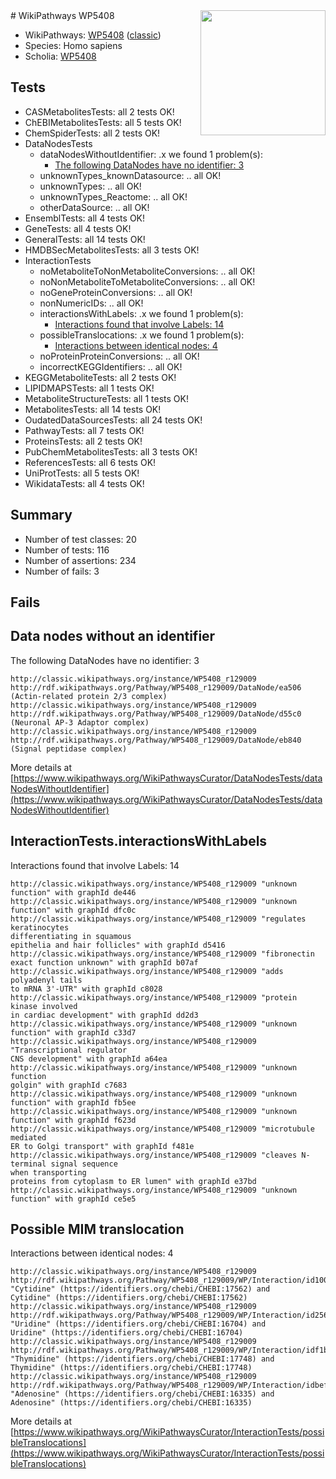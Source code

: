 <img style="float: right; width: 200px" src="https://upload.wikimedia.org/wikipedia/commons/thumb/8/83/Wplogo_with_text_500.png/640px-Wplogo_with_text_500.png" />
# WikiPathways WP5408

* WikiPathways: [WP5408](https://wikipathways.org/pathways/WP5408) ([classic](https://classic.wikipathways.org/instance/WP5408))
* Species: Homo sapiens
* Scholia: [WP5408](https://scholia.toolforge.org/wikipathways/WP5408)
## Tests
* CASMetabolitesTests: all 2 tests OK!
* ChEBIMetabolitesTests: all 5 tests OK!
* ChemSpiderTests: all 2 tests OK!
* DataNodesTests
    * dataNodesWithoutIdentifier: .x we found 1 problem(s):
        * [The following DataNodes have no identifier: 3](#d2d32fa2)
    * unknownTypes_knownDatasource: .. all OK!
    * unknownTypes: .. all OK!
    * unknownTypes_Reactome: .. all OK!
    * otherDataSource: .. all OK!
* EnsemblTests: all 4 tests OK!
* GeneTests: all 4 tests OK!
* GeneralTests: all 14 tests OK!
* HMDBSecMetabolitesTests: all 3 tests OK!
* InteractionTests
    * noMetaboliteToNonMetaboliteConversions: .. all OK!
    * noNonMetaboliteToMetaboliteConversions: .. all OK!
    * noGeneProteinConversions: .. all OK!
    * nonNumericIDs: .. all OK!
    * interactionsWithLabels: .x we found 1 problem(s):
        * [Interactions found that involve Labels: 14](#fe97a8bc)
    * possibleTranslocations: .x we found 1 problem(s):
        * [Interactions between identical nodes: 4](#1c118209)
    * noProteinProteinConversions: .. all OK!
    * incorrectKEGGIdentifiers: .. all OK!
* KEGGMetaboliteTests: all 2 tests OK!
* LIPIDMAPSTests: all 1 tests OK!
* MetaboliteStructureTests: all 1 tests OK!
* MetabolitesTests: all 14 tests OK!
* OudatedDataSourcesTests: all 24 tests OK!
* PathwayTests: all 7 tests OK!
* ProteinsTests: all 2 tests OK!
* PubChemMetabolitesTests: all 3 tests OK!
* ReferencesTests: all 6 tests OK!
* UniProtTests: all 5 tests OK!
* WikidataTests: all 4 tests OK!


## Summary

* Number of test classes: 20
* Number of tests: 116
* Number of assertions: 234
* Number of fails: 3

## Fails

<a name="d2d32fa2" />

## Data nodes without an identifier

The following DataNodes have no identifier: 3
```
http://classic.wikipathways.org/instance/WP5408_r129009 http://rdf.wikipathways.org/Pathway/WP5408_r129009/DataNode/ea506 (Actin-related protein 2/3 complex)
http://classic.wikipathways.org/instance/WP5408_r129009 http://rdf.wikipathways.org/Pathway/WP5408_r129009/DataNode/d55c0 (Neuronal AP-3 Adaptor complex)
http://classic.wikipathways.org/instance/WP5408_r129009 http://rdf.wikipathways.org/Pathway/WP5408_r129009/DataNode/eb840 (Signal peptidase complex)
```

More details at [https://www.wikipathways.org/WikiPathwaysCurator/DataNodesTests/dataNodesWithoutIdentifier](https://www.wikipathways.org/WikiPathwaysCurator/DataNodesTests/dataNodesWithoutIdentifier)

<a name="fe97a8bc" />

## InteractionTests.interactionsWithLabels

Interactions found that involve Labels: 14
```
http://classic.wikipathways.org/instance/WP5408_r129009 "unknown 
function" with graphId de446
http://classic.wikipathways.org/instance/WP5408_r129009 "unknown 
function" with graphId dfc0c
http://classic.wikipathways.org/instance/WP5408_r129009 "regulates keratinocytes 
differentiating in squamous 
epithelia and hair follicles" with graphId d5416
http://classic.wikipathways.org/instance/WP5408_r129009 "fibronectin
exact function unknown" with graphId b07af
http://classic.wikipathways.org/instance/WP5408_r129009 "adds polyadenyl tails
to mRNA 3'-UTR" with graphId c8028
http://classic.wikipathways.org/instance/WP5408_r129009 "protein kinase involved
in cardiac development" with graphId dd2d3
http://classic.wikipathways.org/instance/WP5408_r129009 "unknown 
function" with graphId c33d7
http://classic.wikipathways.org/instance/WP5408_r129009 "Transcriptional regulator
CNS development" with graphId a64ea
http://classic.wikipathways.org/instance/WP5408_r129009 "unknown 
function
golgin" with graphId c7683
http://classic.wikipathways.org/instance/WP5408_r129009 "unknown 
function" with graphId fb5ee
http://classic.wikipathways.org/instance/WP5408_r129009 "unknown 
function" with graphId f623d
http://classic.wikipathways.org/instance/WP5408_r129009 "microtubule mediated
ER to Golgi transport" with graphId f481e
http://classic.wikipathways.org/instance/WP5408_r129009 "cleaves N-terminal signal sequence 
when transporting 
proteins from cytoplasm to ER lumen" with graphId e37bd
http://classic.wikipathways.org/instance/WP5408_r129009 "unknown 
function" with graphId ce5e5
```

<a name="1c118209" />

## Possible MIM translocation

Interactions between identical nodes: 4
```
http://classic.wikipathways.org/instance/WP5408_r129009 http://rdf.wikipathways.org/Pathway/WP5408_r129009/WP/Interaction/id100042a2 "Cytidine" (https://identifiers.org/chebi/CHEBI:17562) and 
Cytidine" (https://identifiers.org/chebi/CHEBI:17562)
http://classic.wikipathways.org/instance/WP5408_r129009 http://rdf.wikipathways.org/Pathway/WP5408_r129009/WP/Interaction/id256f15c6 "Uridine" (https://identifiers.org/chebi/CHEBI:16704) and 
Uridine" (https://identifiers.org/chebi/CHEBI:16704)
http://classic.wikipathways.org/instance/WP5408_r129009 http://rdf.wikipathways.org/Pathway/WP5408_r129009/WP/Interaction/idf1bc0476 "Thymidine" (https://identifiers.org/chebi/CHEBI:17748) and 
Thymidine" (https://identifiers.org/chebi/CHEBI:17748)
http://classic.wikipathways.org/instance/WP5408_r129009 http://rdf.wikipathways.org/Pathway/WP5408_r129009/WP/Interaction/idbef66949 "Adenosine" (https://identifiers.org/chebi/CHEBI:16335) and 
Adenosine" (https://identifiers.org/chebi/CHEBI:16335)
```

More details at [https://www.wikipathways.org/WikiPathwaysCurator/InteractionTests/possibleTranslocations](https://www.wikipathways.org/WikiPathwaysCurator/InteractionTests/possibleTranslocations)

